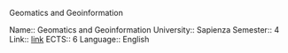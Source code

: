 Geomatics and Geoinformation

Name:: Geomatics and Geoinformation
University:: Sapienza
Semester:: 4
Link:: [link](https://corsidilaurea.uniroma1.it/en/view-course-details/2019/29942/20200316152528/723f95b9-89b6-4236-b05a-dc63589c1ba1/a500adee-f644-4f22-a562-544f4cdeb70e/c3d38d43-56a5-49f3-ba4c-bcc2d983d37f/59ea1f39-938e-4969-a511-44c325a5421c)
ECTS:: 6
Language:: English